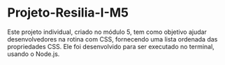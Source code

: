 # Projeto-Resilia-I-M5
Este projeto individual, criado no módulo 5, tem como objetivo ajudar desenvolvedores na rotina com CSS, fornecendo uma lista ordenada das propriedades CSS. Ele foi desenvolvido para ser executado no terminal, usando o Node.js.
